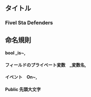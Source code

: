 ## タイトル　

### Fivel Sta Defenders

## 命名規則
#### bool _is~,
#### フィールドのプライベート変数　_変数名,
#### イベント　On~,
#### Public 先頭大文字
